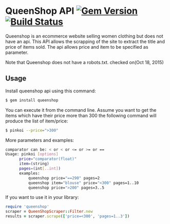 # QueenShop API [![Gem Version](https://badge.fury.io/rb/queenshop.svg)](https://badge.fury.io/rb/queenshop) [![Build Status](https://travis-ci.org/hola2soa/QueenShop.svg?branch=master)](https://travis-ci.org/hola2soa/QueenShop)

Queenshop is an ecommerce website selling women clothing but does not have an api.
This API allows the scrapping of the site to extract the title and price
of items sold. The api allows price and item to be specified as parameter.

Note that Queenshop does not have a robots.txt. checked on(Oct 18, 2015)

## Usage

Install queenshop api using this command:
```sh
$ gem install queenshop
```

You can execute it from the command line. Assume you want to get the items
which have their price more than 300 the following command
will produce the list of item/price:
```sh
$ pinkoi --price=">300"
```
More parameters and examples:
```sh
comparator can be: < or < or <= or >= or ==
Usage: pinkoi [options]
      price="comparator(float)"
      item=(string)
      pages=(int[..int])
      examples:
          queenshop price="==290" pages=2
          queenshop item="blouse" price="<300" pages=1..10
          queenshop price=">200" pages=3..5
```

If you want to use it in your library:
```ruby
require 'queenshop'
scraper = QueenShopScraper::Filter.new
results = scraper.scrape(['price=<300', 'pages=1..3'])
```
